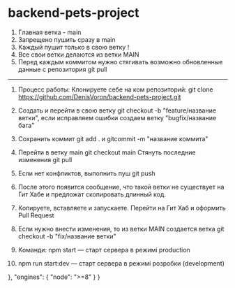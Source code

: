 # backend-pets-project

1. Главная ветка - main
2. Запрещено пушить сразу в main
3. Каждый пушит только в свою ветку !
4. Все свои ветки делаются из ветки MAIN
5. Перед каждым коммитом нужно стягивать возможно обновленные данные с
   репозитория git pull

---

1. Процесс работы: Клонируете себе на ком репозиторий: git clone
   https://github.com/DenisVoron/backend-pets-project.git
2. Создать и перейти в свою ветку git checkout -b "feature/название ветки", если
   исправляем ошибки создаем ветку "bugfix/название бага"
3. Сохранить коммит git add . и gitcommit -m "название коммита"
4. Перейти в ветку main git checkout main Стянуть последние изменения git pull
5. Если нет конфликтов, выполнить пуш git push
6. После этого появится сообщение, что такой ветки не существует на Гит Хабе и
   предложат скопировать длинный код.
7. Копируете, вставляете и запускаете. Перейти на Гит Хаб и оформить Pull
   Request
8. Если нужно внести изменения, то из ветки MAIN создается ветка git checkout -b
   "fix/название ветки"

9. Команди: npm start — старт сервера в режимі production
10. npm run start:dev — старт сервера в режимі розробки (development)

}, "engines": { "node": ">=8" } }
